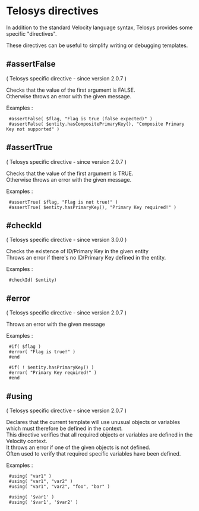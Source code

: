 # Telosys directives

In addition to the standard Velocity language syntax, Telosys provides some specific "directives". 

These directives can be useful to simplify writing or debugging templates.

## \#assertFalse

\( Telosys specific directive - since version 2.0.7 \)

Checks that the value of the first argument is FALSE.  
Otherwise throws an error with the given message.

Examples :

```text
 #assertFalse( $flag, "Flag is true (false expected)" ) 
 #assertFalse( $entity.hasCompositePrimaryKey(), "Composite Primary Key not supported" ) 
```



## \#assertTrue

\( Telosys specific directive - since version 2.0.7 \)

Checks that the value of the first argument is TRUE.  
Otherwise throws an error with the given message.

Examples :

```text
 #assertTrue( $flag, "Flag is not true!" ) 
 #assertTrue( $entity.hasPrimaryKey(), "Primary Key required!" )
```



## \#checkId

\( Telosys specific directive - since version 3.0.0 \)

Checks the existence of ID/Primary Key in the given entity   
Throws an error if there's no ID/Primary Key defined in the entity.

Examples :

```text
 #checkId( $entity) 
```



## \#error

\( Telosys specific directive - since version 2.0.7 \)

Throws an error with the given message

Examples :

```text
 #if( $flag ) 
 #error( "Flag is true!" ) 
 #end 

 #if( ! $entity.hasPrimaryKey() ) 
 #error( "Primary Key required!" ) 
 #end 
```



## \#using

\( Telosys specific directive - since version 2.0.7 \)

Declares that the current template will use unusual objects or variables which must therefore be defined in the context.  
This directive verifies that all required objects or variables are defined in the Velocity context.  
It throws an error if one of the given objects is not defined.  
Often used to verify that required specific variables have been defined.

Examples :

```text
 #using( "var1" ) 
 #using( "var1", "var2" ) 
 #using( "var1", "var2", "foo", "bar" ) 

 #using( '$var1' ) 
 #using( '$var1', '$var2' ) 
```

